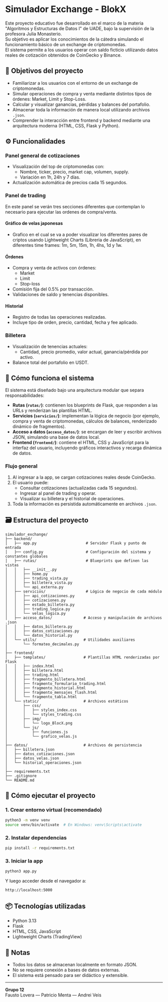 # Simulador Exchange - **BlokX**

Este proyecto educativo fue desarrollado en el marco de la materia "Algoritmos y Estructuras de Datos I" de UADE, bajo la supervisión de la profesora Julia Monasterio.  
Su objetivo es aplicar los conocimientos de la cátedra simulando el funcionamiento básico de un exchange de criptomonedas.  
El sistema permite a los usuarios operar con saldo ficticio utilizando datos reales de cotización obtenidos de CoinGecko y Binance.

## 🎯 Objetivos del proyecto

- Familiarizar a los usuarios con el entorno de un exchange de criptomonedas.
- Simular operaciones de compra y venta mediante distintos tipos de órdenes: Market, Limit y Stop-Loss.
- Calcular y visualizar ganancias, pérdidas y balances del portafolio.
- Almacenar toda la información de manera local utilizando archivos `.json`.
- Comprender la interacción entre frontend y backend mediante una arquitectura moderna (HTML, CSS, Flask y Python).

## ⚙️ Funcionalidades

### Panel general de cotizaciones
- Visualización del top de criptomonedas con:
  - Nombre, ticker, precio, market cap, volumen, supply.
  - Variación en 1h, 24h y 7 días.
- Actualización automática de precios cada 15 segundos.

### Panel de trading
En este panel se verán tres secciones diferentes que contemplan lo necesario para ejecutar las ordenes de compra/venta.

#### Gráfico de velas japonesas
- Grafico en el cual se va a poder visualizar los diferentes pares de criptos usando Lightweight Charts (Libreria de JavaScript), en diferentes time frames: 1m, 5m, 15m, 1h, 4hs, 1d y 1w.

#### Órdenes
- Compra y venta de activos con órdenes:
  - Market
  - Limit
  - Stop-loss
- Comisión fija del 0.5% por transacción.
- Validaciones de saldo y tenencias disponibles.

#### Historial
- Registro de todas las operaciones realizadas.
- Incluye tipo de orden, precio, cantidad, fecha y fee aplicado.
  
### Billetera
- Visualización de tenencias actuales:
  - Cantidad, precio promedio, valor actual, ganancia/pérdida por activo.
- Balance total del portafolio en USDT.

## 🧠 Cómo funciona el sistema

El sistema está diseñado bajo una arquitectura modular que separa responsabilidades:

- **Rutas (`rutas/`)**: contienen los blueprints de Flask, que responden a las URLs y renderizan las plantillas HTML.
- **Servicios (`servicios/`)**: implementan la lógica de negocio (por ejemplo, compra y venta de criptomonedas, cálculos de balances, renderizado dinámico de fragmentos).
- **Acceso a datos (`acceso_datos/`)**: se encargan de leer y escribir archivos JSON, simulando una base de datos local.
- **Frontend (`frontend/`)**: contiene el HTML, CSS y JavaScript para la interfaz del usuario, incluyendo gráficos interactivos y recarga dinámica de datos.

### Flujo general

1. Al ingresar a la app, se cargan cotizaciones reales desde CoinGecko.
2. El usuario puede:
   - Consultar cotizaciones (actualizadas cada 15 segundos).
   - Ingresar al panel de trading y operar.
   - Visualizar su billetera y el historial de operaciones.
3. Toda la información es persistida automáticamente en archivos `.json`.

## 🗃️ Estructura del proyecto

```
simulador_exchange/
├── backend/
│   ├── app.py                      # Servidor Flask y punto de entrada
│   ├── config.py                   # Configuración del sistema y constantes globales
│   ├── rutas/                      # Blueprints que definen las vistas
│   │   ├── __init__.py
│   │   ├── home.py
│   │   ├── trading_vista.py
│   │   ├── billetera_vista.py
│   │   └── api_externa.py
│   ├── servicios/                  # Lógica de negocio de cada módulo
│   │   ├── api_cotizaciones.py
│   │   ├── cotizaciones.py
│   │   ├── estado_billetera.py
│   │   ├── trading_logica.py
│   │   └── velas_logica.py
│   ├── acceso_datos/              # Acceso y manipulación de archivos .json
│   │   ├── datos_billetera.py
│   │   ├── datos_cotizaciones.py
│   │   └── datos_historial.py
│   └── utils/                     # Utilidades auxiliares
│       └── formateo_decimales.py
│
├── frontend/
│   ├── templates/                 # Plantillas HTML renderizadas por Flask
│   │   ├── index.html
│   │   ├── billetera.html
│   │   ├── trading.html
│   │   ├── fragmento_billetera.html
│   │   ├── fragmento_formulario_trading.html
│   │   ├── fragmento_historial.html
│   │   ├── fragmento_mensajes_flash.html
│   │   └── fragmento_tabla.html
│   └── static/                    # Archivos estáticos
│       ├── css/
│       │   ├── styles_index.css
│       │   └── styles_trading.css
│       ├── img/
│       │   └── logo_BlocX.png
│       └── js/
│           ├── funciones.js
│           └── grafico_velas.js
│
├── datos/                         # Archivos de persistencia
│   ├── billetera.json
│   ├── datos_cotizaciones.json
│   ├── datos_velas.json
│   └── historial_operaciones.json
│
├── requirements.txt
├── .gitignore
└── README.md
```

## 🚀 Cómo ejecutar el proyecto

### 1. Crear entorno virtual (recomendado)
```bash
python3 -m venv venv
source venv/bin/activate  # En Windows: venv\Scripts\activate
```

### 2. Instalar dependencias
```bash
pip install -r requirements.txt
```

### 3. Iniciar la app
```bash
python3 app.py
```

Y luego acceder desde el navegador a:  
```
http://localhost:5000
```

## 📦 Tecnologías utilizadas

- Python 3.13
- Flask
- HTML, CSS, JavaScript
- Lightweight Charts (TradingView)

## 📌 Notas

- Todos los datos se almacenan localmente en formato JSON.
- No se requiere conexión a bases de datos externas.
- El sistema está pensado para ser didáctico y extensible.

---

**Grupo 12**  
Fausto Lovera — Patricio Menta — Andrei Veis

